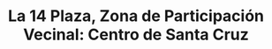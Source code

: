 ---
title: "La 14 Plaza, Zona de Participación Vecinal: Centro de Santa Cruz"
url: /san-gil/la-14-plaza-zona-de-participacion-vecinal-centro-de-santa-cruz/
shop: supermercado
---